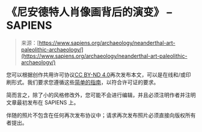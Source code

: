 <!--yml

category: 未分类

date: 2024-05-29 13:25:54

-->

# 《尼安德特人肖像画背后的演变》 – SAPIENS

> 来源：[https://www.sapiens.org/archaeology/neanderthal-art-paleolithic-archaeology/](https://www.sapiens.org/archaeology/neanderthal-art-paleolithic-archaeology/)

您可以根据创作共用许可协议[CC BY-ND 4.0](https://creativecommons.org/licenses/by-nd/4.0/)再次发布本文，可以是在线和/或印刷形式。我们要求您遵循这些[简单的指南](https://sapiens.hmeulenbeek/republish/)，以符合许可证的要求。

简而言之，除了小的风格修改外，您可能不会进行编辑，并且必须注明作者并注明文章最初发布在 SAPIENS 上。

伴随的照片不包含在任何再次发布协议中；请求再次发布照片必须直接向版权所有者提出。
